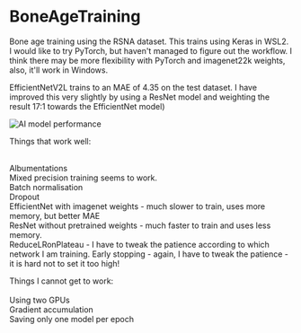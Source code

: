 # BoneAgeTraining
Bone age training using the RSNA dataset.
This trains using Keras in WSL2. I would like to try PyTorch, but haven't managed to figure out the workflow. I think there may be more flexibility with PyTorch and imagenet22k weights, also, it'll work in Windows.

EfficientNetV2L trains to an MAE of 4.35 on the test dataset. I have improved this very slightly by using a ResNet model and weighting the result 17:1 towards the EfficientNet model)

![AI model performance](https://github.com/user-attachments/assets/c9b180fc-9b0a-4ee7-bfce-78c8fb52f2ab)

Things that work well:<br><br>

Albumentations<br>
Mixed precision training seems to work.<br>
Batch normalisation<br>
Dropout<br>
EfficientNet with imagenet weights - much slower to train, uses more memory, but better MAE<br>
ResNet without pretrained weights - much faster to train and uses less memory.<br>
ReduceLRonPlateau - I have to tweak the patience according to which network I am training.
Early stopping - again, I have to tweak the patience - it is hard not to set it too high!

Things I cannot get to work:<br><br>
Using two GPUs<br>
Gradient accumulation<br>
Saving only one model per epoch<br>
